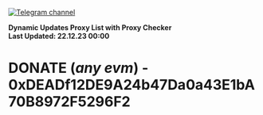 [![Telegram channel](https://img.shields.io/endpoint?url=https://runkit.io/damiankrawczyk/telegram-badge/branches/master?url=https://t.me/n4z4v0d)](https://t.me/n4z4v0d) 

**Dynamic Updates Proxy List with Proxy Checker**  
**Last Updated: 22.12.23 00:00**

# DONATE (_any evm_) - 0xDEADf12DE9A24b47Da0a43E1bA70B8972F5296F2

